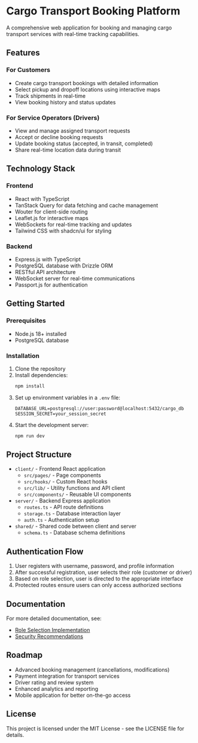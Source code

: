 # Cargo Transport Booking Platform

A comprehensive web application for booking and managing cargo transport services with real-time tracking capabilities.

## Features

### For Customers
- Create cargo transport bookings with detailed information
- Select pickup and dropoff locations using interactive maps
- Track shipments in real-time
- View booking history and status updates

### For Service Operators (Drivers)
- View and manage assigned transport requests
- Accept or decline booking requests
- Update booking status (accepted, in transit, completed)
- Share real-time location data during transit

## Technology Stack

### Frontend
- React with TypeScript
- TanStack Query for data fetching and cache management
- Wouter for client-side routing
- Leaflet.js for interactive maps
- WebSockets for real-time tracking and updates
- Tailwind CSS with shadcn/ui for styling

### Backend
- Express.js with TypeScript
- PostgreSQL database with Drizzle ORM
- RESTful API architecture
- WebSocket server for real-time communications
- Passport.js for authentication

## Getting Started

### Prerequisites
- Node.js 18+ installed
- PostgreSQL database

### Installation

1. Clone the repository
2. Install dependencies:
   ```bash
   npm install
   ```
3. Set up environment variables in a `.env` file:
   ```
   DATABASE_URL=postgresql://user:password@localhost:5432/cargo_db
   SESSION_SECRET=your_session_secret
   ```
4. Start the development server:
   ```bash
   npm run dev
   ```

## Project Structure

- `client/` - Frontend React application
  - `src/pages/` - Page components
  - `src/hooks/` - Custom React hooks
  - `src/lib/` - Utility functions and API client
  - `src/components/` - Reusable UI components
- `server/` - Backend Express application
  - `routes.ts` - API route definitions
  - `storage.ts` - Database interaction layer
  - `auth.ts` - Authentication setup
- `shared/` - Shared code between client and server
  - `schema.ts` - Database schema definitions

## Authentication Flow

1. User registers with username, password, and profile information
2. After successful registration, user selects their role (customer or driver)
3. Based on role selection, user is directed to the appropriate interface
4. Protected routes ensure users can only access authorized sections

## Documentation

For more detailed documentation, see:
- [Role Selection Implementation](./docs/ROLE_IMPLEMENTATION.md)
- [Security Recommendations](./docs/SECURITY_RECOMMENDATIONS.md)

## Roadmap

- Advanced booking management (cancellations, modifications)
- Payment integration for transport services
- Driver rating and review system
- Enhanced analytics and reporting
- Mobile application for better on-the-go access

## License

This project is licensed under the MIT License - see the LICENSE file for details.